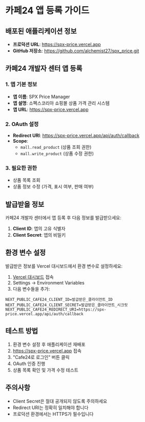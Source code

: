 # 카페24 앱 등록 가이드

## 배포된 애플리케이션 정보

- **프로덕션 URL**: https://spx-price.vercel.app
- **GitHub 저장소**: https://github.com/alchemist27/spx_price.git

## 카페24 개발자 센터 앱 등록

### 1. 앱 기본 정보
- **앱 이름**: SPX Price Manager
- **앱 설명**: 소펙스코리아 쇼핑몰 상품 가격 관리 시스템
- **앱 URL**: https://spx-price.vercel.app

### 2. OAuth 설정
- **Redirect URI**: https://spx-price.vercel.app/api/auth/callback
- **Scope**: 
  - `mall.read_product` (상품 조회 권한)
  - `mall.write_product` (상품 수정 권한)

### 3. 필요한 권한
- 상품 목록 조회
- 상품 정보 수정 (가격, 표시 여부, 판매 여부)

## 발급받을 정보

카페24 개발자 센터에서 앱 등록 후 다음 정보를 발급받으세요:

1. **Client ID**: 앱의 고유 식별자
2. **Client Secret**: 앱의 비밀키

## 환경 변수 설정

발급받은 정보를 Vercel 대시보드에서 환경 변수로 설정하세요:

1. [Vercel 대시보드](https://vercel.com/neuron-architecture/spx-price) 접속
2. Settings → Environment Variables
3. 다음 변수들을 추가:

```
NEXT_PUBLIC_CAFE24_CLIENT_ID=발급받은_클라이언트_ID
NEXT_PUBLIC_CAFE24_CLIENT_SECRET=발급받은_클라이언트_시크릿
NEXT_PUBLIC_CAFE24_REDIRECT_URI=https://spx-price.vercel.app/api/auth/callback
```

## 테스트 방법

1. 환경 변수 설정 후 애플리케이션 재배포
2. https://spx-price.vercel.app 접속
3. "Cafe24로 로그인" 버튼 클릭
4. OAuth 인증 진행
5. 상품 목록 확인 및 가격 수정 테스트

## 주의사항

- Client Secret은 절대 공개되지 않도록 주의하세요
- Redirect URI는 정확히 일치해야 합니다
- 프로덕션 환경에서는 HTTPS가 필수입니다 